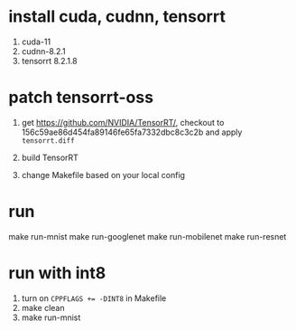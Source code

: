 # install cuda, cudnn, tensorrt

1. cuda-11
2. cudnn-8.2.1
3. tensorrt 8.2.1.8

# patch tensorrt-oss

1.  get https://github.com/NVIDIA/TensorRT/, checkout to
    156c59ae86d454fa89146fe65fa7332dbc8c3c2b and apply `tensorrt.diff`

2.  build TensorRT

3.  change Makefile based on your local config

# run

make run-mnist
make run-googlenet
make run-mobilenet
make run-resnet

# run with int8

1.  turn on `CPPFLAGS += -DINT8` in Makefile
2.  make clean
3.  make run-mnist
